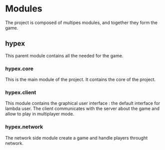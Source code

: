 # Modules

The project is composed of multipes modules, and together they form the game.

## hypex

This parent module contains all the needed for the game.

### hypex.core

This is the main module of the project. It contains the core of the project.

### hypex.client

This module contains the graphical user interface : the default interface
for lambda user.
The client communicates with the server about the game and allow to play in multiplayer mode.

### hypex.network

The network side module create a game and handle players throught network.
